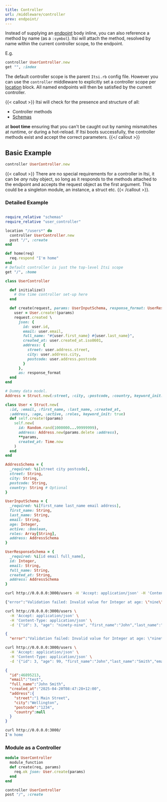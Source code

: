 ```yaml
---
title: Controller
url: /middleware/controller
prev: endpoint/
---
```



Instead of supplying an [endpoint](/middleware/endpoint) body inline, you can also reference a method by name (as a `:symbol`).
Itsi will attach the method, resolved by name within the current controller scope, to the endpoint.

E.g.
```ruby {filename=Itsi.rb}
controller UserController.new
get "", :index
```

The default controller scope is the parent `Itsi.rb` config file.
However you can use the `controller` middleware to explicitly set a controller scope per [location](/middleware/location) block. All named endpoints will then be satisfied by the current controller.

{{< callout >}}
Itsi will check for the presence and structure of all:
* Controller methods
* [Schemas](/middleware/schemas)

at **boot time** ensuring that you can't be caught out by naming mismatches at runtime, or during a hot-reload.
If Itsi boots successfully, the controller methods exist and accept the correct parameters.
{{</ callout >}}

## Basic Example
```ruby {filename=Itsi.rb}
controller UserController.new
```

{{< callout  >}}
There are no special requirements for a controller in Itsi, it can be *any* ruby object, so long as it responds to the methods attached to the endpoint and accepts the request object as the first argument. This could be a singleton module, an instance, a struct etc.
{{< /callout >}}.

### Detailed Example

```ruby {filename=Itsi.rb}

require_relative "schemas"
require_relative "user_controller"

location "/users*" do
  controller UserController.new
  post "/", :create
end

def home(req)
  req.respond "I'm home"
end
# Default controller is just the top-level Itsi scope
get "/", :home
```


```ruby {filename=user_controller.rb}
class UserController

  def initialize()
    # One time controller set-up here
  end

  def create(request, params: UserInputSchema, response_format: UserResponseSchema)
    user = User.create!(params)
    request.created \
      json: {
        id: user.id,
        email: user.email,
        full_name: "#{user.first_name} #{user.last_name}",
        created_at: user.created_at.iso8601,
        address: {
          street: user.address.street,
          city: user.address.city,
          postcode: user.address.postcode
        }
      },
      as: response_format
  end
end

# Dummy data model.
Address = Struct.new(:street, :city, :postcode, :country, keyword_init: true)

class User < Struct.new(
  :id, :email, :first_name, :last_name, :created_at,
  :address, :age, :active, :roles, keyword_init: true)
  def self.create!(params)
    self.new(
      id: Random.rand(1000000...99999999),
      address: Address.new(params.delete :address),
      **params,
      created_at: Time.now
    )
  end
end

```

```ruby {filename=schemas.rb}
AddressSchema = {
  _required: %i[street city postcode],
  street: String,
  city: String,
  postcode: String,
  country: String # Optional
}

UserInputSchema = {
  _required: %i[first_name last_name email address],
  first_name: String,
  last_name: String,
  email: String,
  age: Integer,
  active: :Boolean,
  roles: Array[String],
  address: AddressSchema
}

UserResponseSchema = {
  _required: %i[id email full_name],
  id: Integer,
  email: String,
  full_name: String,
  created_at: String,
  address: AddressSchema
}
```

```bash
curl http://0.0.0.0:3000/users -H 'Accept: application/json' -H 'Content-Type: application/json' -d '{"id": 3, "age": "nine", "first_name":8,"last_name":"test","email":"test", "address": {"street":"1 Main Street","city":"Wellington","postcode":1234}}'

{"error":"Validation failed: Invalid value for Integer at age: \"nine\" (invalid value for Integer(): \"nine\")"}%
```


```bash
curl http://0.0.0.0:3000/users \
  -H 'Accept: application/json' \
  -H 'Content-Type: application/json' \
  -d '{"id": 3, "age": "ninety-nine", "first_name":"John","last_name":"Smith","email":"test", "address": {"street":"1 Main Street","city":"Wellington","postcode":1234}}'
```
```json
{
  "error":"Validation failed: Invalid value for Integer at age: \"ninety-nine\" (invalid value for Integer(): \"nine\")"}%
```

```bash
curl http://0.0.0.0:3000/users \
  -H 'Accept: application/json' \
  -H 'Content-Type: application/json' \
  -d '{"id": 3, "age": 99, "first_name":"John","last_name":"Smith","email":"test", "address": {"street":"1 Main Street","city":"Wellington","postcode":1234}}'
```
```json
{
  "id":46895213,
  "email":"test",
  "full_name":"John Smith",
  "created_at":"2025-04-20T08:47:28+12:00",
  "address":{
    "street":"1 Main Street",
    "city":"Wellington",
    "postcode":"1234",
    "country":null
  }
}
```

```bash
curl http://0.0.0.0:3000/
I'm home
```

### Module as a Controller
```ruby {filename=Itsi.rb}
module UserController
  module_function
  def create(req, params)
    req.ok json: User.create(params)
  end
end

controller UserController
post "/", :create
```
